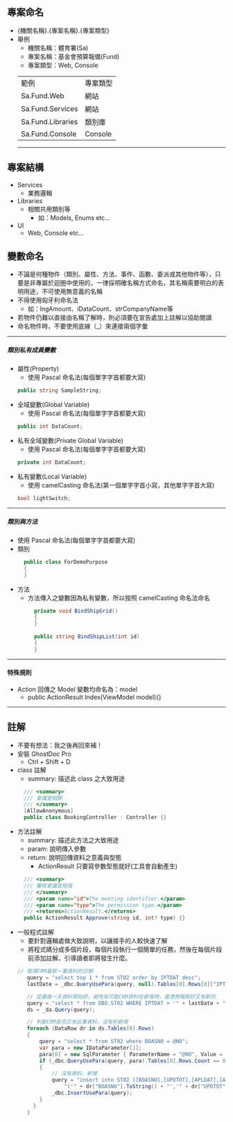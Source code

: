 ## 專案命名
  * {機關名稱}.{專案名稱}.{專案類型}
  * 舉例
    * 機關名稱：體育署(Sa)
    * 專案名稱：基金會預算報備(Fund)
    * 專案類型：Web, Console
    <table>
    	<tr>
    		<td>範例</td>
    		<td>專案類型</td>
    	</tr>
    	<tr>
    		<td>Sa.Fund.Web</td>
    		<td>網站</td>
    	</tr>
    	<tr>
    		<td>Sa.Fund.Services</td>
    		<td>網站</td>
    	</tr>
    	<tr>
    		<td>Sa.Fund.Libraries</td>
    		<td>類別庫</td>
    	</tr>
    	<tr>
    		<td>Sa.Fund.Console</td>
    		<td>Console</td>
    	</tr>
    </table>
    <hr/>
    
## 專案結構
  - Services
    - 業務邏輯 
  - Libraries
    - 相關共用類別等
      - 如：Models, Enums etc...
  - UI
    - Web, Console etc...
    
## 變數命名
  * 不論是何種物件（類別、屬性、方法、事件、函數、委派或其他物件等），只要是非專屬於迴圈中使用的，一律採明確名稱方式命名，其名稱需要明白的表明用途，不可使用無意義的名稱
  * 不得使用匈牙利命名法
    * 如：lngAmount、iDataCount、strCompanyName等
  * 若物件仍難以直接由名稱了解時，則必須要在宣告處加上註解以協助閱讀 
  * 命名物件時，不要使用底線（_）來連接兩個字彙
<hr/>

##### 類別私有成員變數
  * 屬性(Property)
    * 使用 Pascal 命名法(每個單字字首都要大寫)
    ``` c# sample
    public string SampleString;
    ```
  * 全域變數(Global Variable)
    * 使用 Pascal 命名法(每個單字字首都要大寫)
    ``` c# sample
    public int DataCount;
    ```
  * 私有全域變數(Private Global Variable)
    * 使用 Pascal 命名法(每個單字字首都要大寫)
    ``` c# sample
    private int DataCount;
    ```
  * 私有變數(Local Variable)
    * 使用 camelCasting 命名法(第一個單字字首小寫，其他單字字首大寫)
    ``` c# sample
    bool lightSwitch;
    ```
<hr/>
    
##### 類別與方法
  * 使用 Pascal 命名法(每個單字字首都要大寫)
  * 類別
    ``` c# sample
      public class ForDemoPurpose
      {
      }
    ```
  * 方法
    * 方法傳入之變數因為私有變數，所以按照 camelCasting 命名法命名
      ``` c# sample
        private void BindShipGrid() 
        {
        }
        
        public string BindShipList(int id)
        {
        }
      ```
<hr/>

#### 特殊規則
  * Action 回傳之 Model 變數均命名為：model
    - public ActionResult Index(ViewModel model){}
<hr/>

## 註解
  * <span style="red">不要有想法：我之後再回來補！<sapn/>
  * 安裝 GhostDoc Pro
    * Ctrl + Shift + D 
  * class 註解
    * summary: 描述此 class 之大致用途 
    ``` c# sample
      /// <summary>
      /// 會議室相關
      /// </summary>
      [AllowAnonymous]
      public class BookingController : Controller {}
    ```
  * 方法註解
    * summary: 描述此方法之大致用途 
    * param: 說明傳入參數
    * return: 說明回傳資料之意義與型態
      * ActionResult 只要寫參數型態就好(工具會自動產生)
    ``` c# sample
      /// <summary>
      /// 審核會議室租借
      /// </summary>
      /// <param name="id">The meeting identifier.</param>
      /// <param name="type">The permission type.</param>
      /// <returns>ActionResult.</returns>
      public ActionResult Approve(string id, int? type) {}
    ```
  * 一般程式註解
    * 要針對邏輯處做大致說明，以讓接手的人較快速了解
     - 將程式碼分成多個片段，每個片段執行一個簡單的任務，然後在每個片段前添加註解，引導讀者即將發生什麼。
     ``` c# sample
     // 取得CRM最新一筆資料的日期
        query = "select top 1 * from ST02 order by IPTDAT desc";
        lastDate = _dbc.QueryUsePara(query, null).Tables[0].Rows[0]["IPTDAT"].ToString();

        // 從最後一天資料開始抓，避免有可能CRM資料在新增時，進港預報剛好又有新的
        query = "select * from DBO.ST02 WHERE IPTDAT > '" + lastDate + "' order by IPTDAT ASC";
        ds = _da.Query(query);

        // 判斷CRM是否已有此筆資料，沒有則新增
        foreach (DataRow dr in ds.Tables[0].Rows)
        {
            query = "select * from ST02 where BOASNO = @NO";
            var para = new IDataParameter[1];
            para[0] = new SqlParameter { ParameterName = "@NO", Value = dr["BOASNO"].ToString(), DbType = DbType.String };
            if (_dbc.QueryUsePara(query, para).Tables[0].Rows.Count == 0)
            {
                // 沒有資料，新增
                query = "insert into ST02 ([BOASNO],[UPDTOT],[APLDAT],[APLTIM],[APRDAT],[APRTIM],[PLIDAT],[PLITIM],[IPTDAT],[IPTTIM],[IPSDAT],[IPSTIM],[AKWDAT],[AKWTIM],[PLODAT],[PLOTIM],[BERDAT],[BERTIM],[VACBER],[VACBEE],[ENTRID],[ENTDAT],[ENTTIM],[UPDAID],[UPDDAT],[UPDTIM]) VALUES" +
                    "('" + dr["BOASNO"].ToString() + "','" + dr["UPDTOT"].ToString() + "','" + dr["APLDAT"].ToString() + "','" + dr["APLTIM"].ToString() + "','" + dr["APRDAT"].ToString() + "','" + dr["APRTIM"].ToString() + "','" + dr["PLIDAT"].ToString() + "','" + dr["PLITIM"].ToString() + "','" + dr["IPTDAT"].ToString() + "','" + dr["IPTTIM"].ToString() + "','" + dr["IPSDAT"].ToString() + "','" + dr["IPSTIM"].ToString() + "','" + dr["AKWDAT"].ToString() + "','" + dr["AKWTIM"].ToString() + "','" + dr["PLODAT"].ToString() + "','" + dr["PLOTIM"].ToString() + "','" + dr["BERDAT"].ToString() + "','" + dr["BERTIM"].ToString() + "','" + dr["VACBER"].ToString() + "','" + dr["VACBEE"].ToString() + "','" + dr["ENTRID"].ToString() + "','" + dr["ENTDAT"].ToString() + "','" + dr["ENTTIM"].ToString() + "','" + dr["UPDAID"].ToString() + "','" + dr["UPDDAT"].ToString() + "','" + dr["UPDTIM"].ToString() + "');";
                _dbc.InsertUsePara(query);
            }
          }
        }
     ```